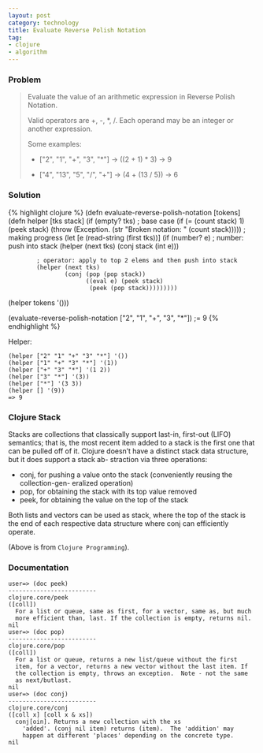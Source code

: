 ```yaml
---
layout: post
category: technology
title: Evaluate Reverse Polish Notation
tag:
- clojure
- algorithm
---
```




### Problem

> Evaluate the value of an arithmetic expression in Reverse Polish Notation.
>
> Valid operators are +, -, *, /. Each operand may be an integer or another expression.
>
> Some examples:
>
>  * ["2", "1", "+", "3", "*"] -> ((2 + 1) * 3) -> 9
>
>  * ["4", "13", "5", "/", "+"] -> (4 + (13 / 5)) -> 6

### Solution

{% highlight clojure %}
(defn evaluate-reverse-polish-notation
  [tokens]
  (defn helper [tks stack]
      (if (empty? tks)
        ; base case
        (if (= (count stack) 1)
          (peek stack)
          (throw (Exception. (str "Broken notation: " (count stack)))))
        ; making progress
        (let [e (read-string (first tks))]
          (if (number? e)
            ; number: push into stack
            (helper
             (next tks)
             (conj stack (int e)))

            ; operator: apply to top 2 elems and then push into stack
            (helper (next tks)
                    (conj (pop (pop stack))
                          ((eval e) (peek stack)
                           (peek (pop stack)))))))))
  (helper tokens '()))

(evaluate-reverse-polish-notation ["2", "1", "+", "3", "*"])
;= 9
{% endhighlight %}

Helper:

    (helper ["2" "1" "+" "3" "*"] '())
    (helper ["1" "+" "3" "*"] '(1))
    (helper ["+" "3" "*"] '(1 2))
    (helper ["3" "*"] '(3))
    (helper ["*"] '(3 3))
    (helper [] '(9))
    => 9

### Clojure Stack

Stacks are collections that classically support last-in, first-out (LIFO) semantics;
that is, the most recent item added to a stack is the first one that can be pulled
off of it. Clojure doesn’t have a distinct stack data structure, but it does support
a stack ab- straction via three operations:

* conj, for pushing a value onto the stack (conveniently reusing the collection-gen- eralized operation)
* pop, for obtaining the stack with its top value removed
* peek, for obtaining the value on the top of the stack

Both lists and vectors can be used as stack, where the top of the stack is the end
of each respective data structure where conj can efficiently operate.

(Above is from `Clojure Programming`).


### Documentation

    user=> (doc peek)
    -------------------------
    clojure.core/peek
    ([coll])
      For a list or queue, same as first, for a vector, same as, but much
      more efficient than, last. If the collection is empty, returns nil.
    nil
    user=> (doc pop)
    -------------------------
    clojure.core/pop
    ([coll])
      For a list or queue, returns a new list/queue without the first
      item, for a vector, returns a new vector without the last item. If
      the collection is empty, throws an exception.  Note - not the same
      as next/butlast.
    nil
    user=> (doc conj)
    -------------------------
    clojure.core/conj
    ([coll x] [coll x & xs])
      conj[oin]. Returns a new collection with the xs
        'added'. (conj nil item) returns (item).  The 'addition' may
        happen at different 'places' depending on the concrete type.
    nil
